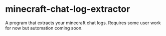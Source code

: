 # minecraft-chat-log-extractor

A program that extracts your minecraft chat logs. Requires some user work for now but automation coming soon.

